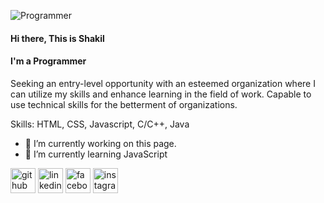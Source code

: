 
![Programmer](https://scontent.fdac41-1.fna.fbcdn.net/v/t39.30808-6/p960x960/263128761_2029966170483703_4007087972770204069_n.jpg?_nc_cat=111&ccb=1-5&_nc_sid=e3f864&_nc_eui2=AeHkpsK7rmSmYdny5Cytw9h7NqbT1E2_O282ptPUTb87b4pCQM_P85IBuEEKNy94X1ok_TLkbsEV-rC1OqxjiBpN&_nc_ohc=9kx5rjCnNHYAX86scvE&_nc_ht=scontent.fdac41-1.fna&oh=00_AT_YNGnu0J8OMkcG4AJr3Wt59UvPFjHHW1BubbExStt0eg&oe=6200C730)

#### Hi there, This is Shakil
#### I'm a Programmer

Seeking an entry-level opportunity with an esteemed organization where I can utilize my skills and enhance learning in the field of work. Capable to use technical skills for the betterment of organizations.

Skills: HTML, CSS, Javascript, C/C++, Java

- 🔭 I’m currently working on this page. 
- 🌱 I’m currently learning JavaScript 

[<img src='https://cdn.jsdelivr.net/npm/simple-icons@3.0.1/icons/github.svg' alt='github' height='40'>](https://github.com/Beingshakil)  [<img src='https://cdn.jsdelivr.net/npm/simple-icons@3.0.1/icons/linkedin.svg' alt='linkedin' height='40'>](https://www.linkedin.com/in/https://www.linkedin.com/in/md-shakil-hossen//)  [<img src='https://cdn.jsdelivr.net/npm/simple-icons@3.0.1/icons/facebook.svg' alt='facebook' height='40'>](https://www.facebook.com/https://www.facebook.com/Beiing.shakil)  [<img src='https://cdn.jsdelivr.net/npm/simple-icons@3.0.1/icons/instagram.svg' alt='instagram' height='40'>](https://www.instagram.com/https://www.instagram.com/beingshakill//)  


